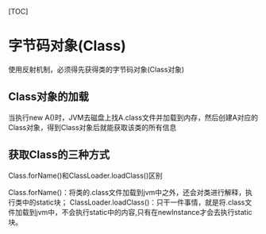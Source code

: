 [TOC]

# 字节码对象(Class)
使用反射机制，必须得先获得类的字节码对象(Class对象)

## Class对象的加载
当执行new A()时，JVM去磁盘上找A.class文件并加载到内存，然后创建A对应的Class对象，得到Class对象后就能获取该类的所有信息

## 获取Class的三种方式


Class.forName()和ClassLoader.loadClass()区别

Class.forName()：将类的.class文件加载到jvm中之外，还会对类进行解释，执行类中的static块；
ClassLoader.loadClass()：只干一件事情，就是将.class文件加载到jvm中，不会执行static中的内容,只有在newInstance才会去执行static块。
